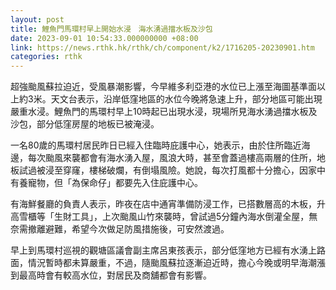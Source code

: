 ```yaml
---
layout: post
title: 鯉魚門馬環村早上開始水浸　海水湧過擋水板及沙包
date: 2023-09-01 10:54:33.000000000 +08:00
link: https://news.rthk.hk/rthk/ch/component/k2/1716205-20230901.htm
categories: rthk
---
```


超強颱風蘇拉迫近，受風暴潮影響，今早維多利亞港的水位已上漲至海圖基準面以上約3米。天文台表示，沿岸低窪地區的水位今晚將急速上升，部分地區可能出現嚴重水浸。鯉魚門的馬環村早上10時起已出現水浸，現場所見海水湧過擋水板及沙包，部分低窪房屋的地板已被淹浸。

一名80歲的馬環村居民昨日已經入住臨時庇護中心，她表示，由於住所臨近海邊，每次颱風來襲都會有海水湧入屋，風浪大時，甚至會蓋過樓高兩層的住所，地板試過被浸至穿窿，樓梯破爛，有倒塌風險。她說，每次打風都十分擔心，因家中有養寵物，但「為保命仔」都要先入住庇護中心。

有海鮮餐廳的負責人表示，昨夜在店中通宵準備防浸工作，已搭數層高的木板，升高雪櫃等「生財工具」，上次颱風山竹來襲時，曾試過5分鐘內海水倒灌全屋，無奈需撤離避難，希望今次做足防風措施後，可安然渡過。

早上到馬環村巡視的觀塘區議會副主席呂東孩表示，部分低窪地方已經有水湧上路面，情況暫時都未算嚴重，不過，隨颱風蘇拉逐漸迫近時，擔心今晚或明早海潮漲到最高時會有較高水位，對居民及商舖都會有影響。
